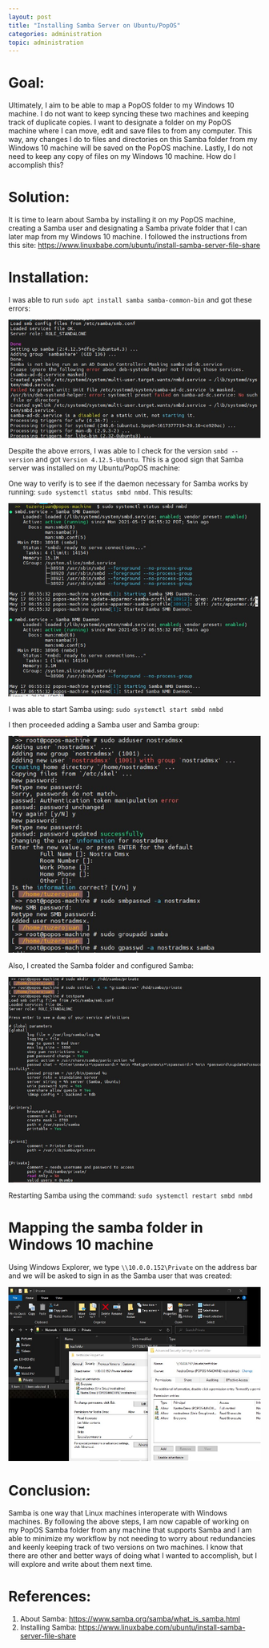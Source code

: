 ```yaml
---
layout: post
title: "Installing Samba Server on Ubuntu/PopOS"
categories: administration
topic: administration
---
```


# Goal:

Ultimately, I aim to be able to map a PopOS folder to my Windows 10 machine. I do not want to keep syncing these two machines and keeping track of duplicate copies. I want to designate a folder on my PopOS machine where I can move, edit and save files to from any computer. This way, any changes I do to files and directories on this Samba folder from my Windows 10 machine will be saved on the PopOS machine. Lastly, I do not need to keep any copy of files on my Windows 10 machine. How do I accomplish this? 

# Solution:																								
It is time to learn about Samba by installing it on my PopOS machine, creating a Samba user and designating a Samba private folder that I can later map from my Windows 10 machine. I followed the instructions from this site: <https://www.linuxbabe.com/ubuntu/install-samba-server-file-share>

# Installation:

I was able to run `sudo apt install samba samba-common-bin` and got these errors:

![samba installation error](/assets/images/01_samba_installation_error.jpg)

Despite the above errors, I was able to I check for the version `smbd --version` and got `Version 4.12.5-Ubuntu`. This is a good sign that Samba  server was installed on my Ubuntu/PopOS machine:

One way to verify is to see if the daemon necessary for Samba works by running: `sudo systemctl status smbd nmbd`. This results:

![systemctl status to check samba](/assets/images/02_samba_systemctl_status.jpg)

I was able to start Samba using: `sudo systemctl start smbd nmbd`

I then proceeded adding a Samba user and Samba group:

![adding the user and samba folder](/assets/images/03_samba_user_add.jpg)

Also, I created the Samba folder and configured Samba:

![Creating the samba folder](/assets/images/04_samba_folder_add.jpg)

Restarting Samba using the command: `sudo systemctl restart smbd nmbd`

# Mapping the samba folder in Windows 10 machine

Using Windows Explorer, we type `\\10.0.0.152\Private` on the address bar and we will be asked to sign in as the Samba user that was created:

![mapping the samba folder in Windows 10](/assets/images/05_samba_windows_map.jpg)

# Conclusion:

Samba is one way that Linux machines interoperate with Windows machines. By following the above steps, I am now capable of working on my PopOS Samba folder from any machine that supports Samba and I am able to minimize my workflow by not needing to  worry about redundancies and keenly keeping track of two versions on two machines. I know that there are other and better ways of doing what I wanted to accomplish, but I will explore and write about them next time.

# References:

1. About Samba: <https://www.samba.org/samba/what_is_samba.html>
2. Installing Samba: <https://www.linuxbabe.com/ubuntu/install-samba-server-file-share>

